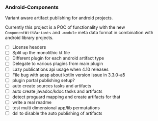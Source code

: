 ### Android-Components

Variant aware artifact publishing for android projects.

Currently this project is a POC of functionality with the new `ComponentWithVariants` and `.module` meta data format in combination with android library projects.

- [ ] License headers
- [ ] Split up the monolithic kt file
- [ ] Different plugin for each android artifact type
- [ ] Delegate to various plugins from main plugin
- [ ] Lazy publications api usage when 4.10 releases
- [ ] File bug with aosp about kotlin version issue in 3.3.0-a5
- [ ] plugin portal publishing setup?
- [ ] auto create sources tasks and artifacts
- [ ] auto create javadoc/kdoc tasks and artifacts
- [ ] detect proguard mapping and create artifacts for that
- [ ] write a real readme
- [ ] test multi dimensional app/lib permutations
- [ ] dsl to disable the auto publishing of artifacts